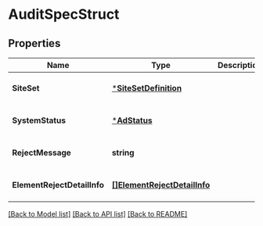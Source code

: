 # AuditSpecStruct

## Properties
Name | Type | Description | Notes
------------ | ------------- | ------------- | -------------
**SiteSet** | [***SiteSetDefinition**](SiteSetDefinition.md) |  | [optional] [default to null]
**SystemStatus** | [***AdStatus**](AdStatus.md) |  | [optional] [default to null]
**RejectMessage** | **string** |  | [optional] [default to null]
**ElementRejectDetailInfo** | [**[]ElementRejectDetailInfo**](element_reject_detail_info.md) |  | [optional] [default to null]

[[Back to Model list]](../README.md#documentation-for-models) [[Back to API list]](../README.md#documentation-for-api-endpoints) [[Back to README]](../README.md)


